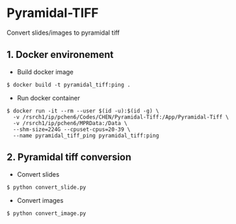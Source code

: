 # Pyramidal-TIFF
Convert slides/images to pyramidal tiff

## 1. Docker environement
* Build docker image
```
$ docker build -t pyramidal_tiff:ping .
```

* Run docker container
```
$ docker run -it --rm --user $(id -u):$(id -g) \
  -v /rsrch1/ip/pchen6/Codes/CHEN/Pyramidal-Tiff:/App/Pyramidal-Tiff \
  -v /rsrch1/ip/pchen6/MPRData:/Data \
  --shm-size=224G --cpuset-cpus=20-39 \
  --name pyramidal_tiff_ping pyramidal_tiff:ping
```

## 2. Pyramidal tiff conversion
* Convert slides
```
$ python convert_slide.py
```

* Convert images
```
$ python convert_image.py
```
